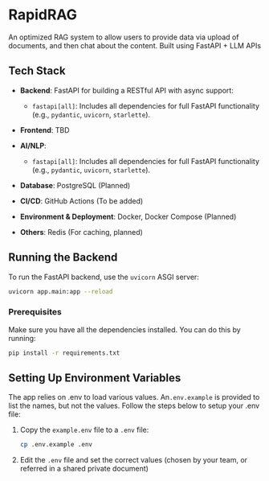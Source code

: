 # RapidRAG
An optimized RAG system to allow users to provide data via upload of documents, and then chat about the content. Built using FastAPI  + LLM APIs

## Tech Stack

- **Backend**: FastAPI for building a RESTful API with async support:
  - `fastapi[all]`: Includes all dependencies for full FastAPI functionality (e.g., `pydantic`, `uvicorn`, `starlette`).

- **Frontend**: TBD
- **AI/NLP**:
  - `fastapi[all]`: Includes all dependencies for full FastAPI functionality (e.g., `pydantic`, `uvicorn`, `starlette`).
- **Database**: PostgreSQL (Planned)
- **CI/CD**: GitHub Actions (To be added)
- **Environment & Deployment**: Docker, Docker Compose (Planned)
- **Others**: Redis (For caching, planned)

## Running the Backend

To run the FastAPI backend, use the `uvicorn` ASGI server:

```bash
uvicorn app.main:app --reload
```

### Prerequisites
Make sure you have all the dependencies installed. You can do this by running:
```bash
pip install -r requirements.txt
```

## Setting Up Environment Variables

The app relies on .env to load various values. An`.env.example` is provided to list the names, but not the values. Follow the steps below to setup your .env file:

1. Copy the `example.env` file to a `.env` file:
    ```bash
    cp .env.example .env
    ```

2. Edit the `.env` file and set the correct values (chosen by your team, or referred in a shared private document)




